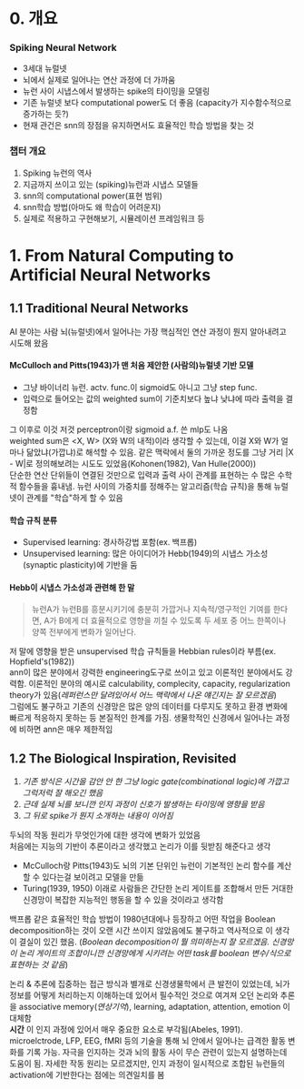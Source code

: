 # 0. 개요
### Spiking Neural Network
* 3세대 뉴럴넷  
* 뇌에서 실제로 일어나는 연산 과정에 더 가까움  
* 뉴런 사이 시냅스에서 발생하는 spike의 타이밍을 모델링  
* 기존 뉴럴넷 보다 computational power도 더 좋음 (capacity가 지수함수적으로 증가하는 듯?)  
* 현재 관건은 snn의 장점을 유지하면서도 효율적인 학습 방법을 찾는 것  


### 챕터 개요
1. Spiking 뉴런의 역사
2. 지금까지 쓰이고 있는 (spiking)뉴런과 시냅스 모델들
3. snn의 computational power(표현 범위)
4. snn학습 방법(아마도 왜 학습이 어려운지)
5. 실제로 적용하고 구현해보기, 시뮬레이션 프레임워크 등



# 1. From Natural Computing to Artificial Neural Networks
## 1.1 Traditional Neural Networks
AI 분야는 사람 뇌(뉴럴넷)에서 일어나는 가장 핵심적인 연산 과정이 뭔지 알아내려고 시도해 왔음  

#### McCulloch and Pitts(1943)가 맨 처음 제안한 (사람의)뉴럴넷 기반 모델  
* 그냥 바이너리 뉴런. actv. func.이 sigmoid도 아니고 그냥 step func.  
* 입력으로 들어오는 값의 weighted sum이 기준치보다 높냐 낮냐에 따라 출력을 결정함  
  
그 이후로 이것 저것 perceptron이랑 sigmoid a.f. 쓴 mlp도 나옴  
weighted sum은 <X, W> (X와 W의 내적)이라 생각할 수 있는데, 이걸 X와 W가 얼마나 닮았냐(가깝냐)로 해석할 수 있음. 같은 맥락에서 둘의 가까운 정도를 그냥 거리 |X - W|로 정의해보려는 시도도 있었음(Kohonen(1982), Van Hulle(2000))  
단순한 연산 단위들이 연결된 것만으로 입력과 출력 사이 관계를 표현하는 수 많은 수학적 함수들을 흉내냄. 뉴런 사이의 가중치를 정해주는 알고리즘(학습 규칙)을 통해 뉴럴넷이 관계를 "학습"하게 할 수 있음

#### 학습 규칙 분류
* Supervised learning: 경사하강법 포함(ex. 백프롭)  
* Unsupervised learning: 많은 아이디어가 Hebb(1949)의 시냅스 가소성(synaptic plasticity)에 기반을 둠  

#### Hebb이 시냅스 가소성과 관련해 한 말
> 뉴런A가 뉴런B를 흥분시키기에 충분히 가깝거나 지속적/영구적인 기여를 한다면, A가 B에게 더 효율적으로 영향을 끼칠 수 있도록 두 세포 중 어느 한쪽이나 양쪽 전부에게 변화가 일어난다.

저 말에 영향을 받은 unsupervised 학습 규칙들을 Hebbian rules이라 부름(ex. Hopfield's(1982))  
ann이 많은 분야에서 강력한 engineering도구로 쓰이고 있고 이론적인 분야에서도 강력함. 이론적인 분야의 예시로 calculability, complecity, capacity, regularization theory가 있음(*레퍼런스만 달려있어서 어느 맥락에서 나온 얘긴지는 잘 모르겠음*)  
그럼에도 불구하고 기존의 신경망은 많은 양의 데이터를 다루지도 못하고 환경 변화에 빠르게 적응하지 못하는 등 본질적인 한계를 가짐. 생물학적인 신경에서 일어나는 과정에 비하면 ann은 매우 제한적임


## 1.2 The Biological Inspiration, Revisited
1. *기존 방식은 시간을 감안 안 한 그냥 logic gate(combinational logic)에 가깝고 그럭저럭 잘 해오긴 했음*
2. *근데 실제 뇌를 보니깐 인지 과정이 신호가 발생하는 타이밍에 영향을 받음*
3. *그 뒤로 spike가 뭔지 소개하는 내용이 이어짐*

두뇌의 작동 원리가 무엇인가에 대한 생각에 변화가 있었음  
처음에는 지능의 기반이 추론이라고 생각했고 논리가 이를 뒷받침 해준다고 생각  
* McCulloch랑 Pitts(1943)도 뇌의 기본 단위인 뉴런이 기본적인 논리 함수를 계산할 수 있다는걸 보이려고 모델을 만듦  
* Turing(1939, 1950) 이래로 사람들은 간단한 논리 게이트를 조합해서 만든 거대한 신경망이 복잡한 지능적인 행동을 할 수 있을 것이라고 생각함  

백프롭 같은 효율적인 학습 방법이 1980년대에나 등장하고 어떤 작업을 Boolean decomposition하는 것이 오랜 시간 쓰이지 않았음에도 불구하고 역사적으로 이 생각이 결실이 있긴 했음. (*Boolean decomposition이 뭘 의미하는지 잘 모르겠음. 신경망이 논리 게이트의 조합이니깐 신경망에게 시키려는 어떤 task를 boolean 변수/식으로 표현하는 것 같음*)

논리 & 추론에 집중하는 접근 방식과 별개로 신경생물학에서 큰 발전이 있었는데, 뇌가 정보를 어떻게 처리하는지 이해하는데 있어서 필수적인 것으로 여겨져 오던 논리와 추론을 associative memory(*연상기억*), learning, adaptation, attention, emotion 이 대체함  
__시간__ 이 인지 과정에 있어서 매우 중요한 요소로 부각됨(Abeles, 1991). microelctrode, LFP, EEG, fMRI 등의 기술을 통해 뇌 안에서 일어나는 급격한 활동 변화를 기록 가능. 자극을 인지하는 것과 뇌의 활동 사이 무슨 관련이 있는지 설명하는데 도움이 됨. 자세한 작동 원리는 모르겠지만, 인지 과정이 일시적으로 조합된 뉴런들의 activation에 기반한다는 점에는 의견일치를 봄  

&nbsp;















